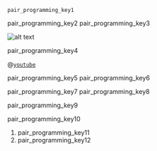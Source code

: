 ```ngMeta
pair_programming_key1
```

pair_programming_key2
pair_programming_key3


![alt text](asset/1_IMG_20181010_161929237.jpg)

pair_programming_key4


@[`youtube`](YhV4TaZaB84)

pair_programming_key5
pair_programming_key6


pair_programming_key7
pair_programming_key8


pair_programming_key9


pair_programming_key10


1. pair_programming_key11
2. pair_programming_key12
